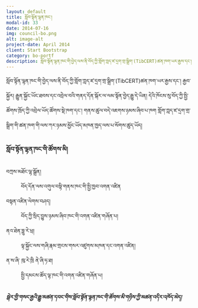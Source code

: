 ```yaml
---
layout: default
title: སློབ་སྟོན་ལྷན་ཁང་།
modal-id: 33
date: 2014-07-16
img: council-bo.png
alt: image-alt
project-date: April 2014
client: Start Bootstrap
category: bo-portf
description: སློབ་སྟོན་ལྷན་ཁང་གི་བྱེད་ལས་ནི་བོད་ཀྱི་གློག་ཀླད་ཛ་དྲག་གྲ་སྒྲིག་(TibCERT)ཚན་ཁག་ཡར་རྒྱས་དང་། རྒྱབ་སྐྱོར། རྒྱུན་སྐྱོང་ཡོང་ཐབས་དང་འབྲེལ་བའི་གནད་དོན་སྐོར་ལ་ལམ་སྟོན་བྱེད་རྒྱུ་དེ་ཡིན། དེའི་ཁོངས་སུ་བོད་ཀྱི་སྤྱི་ཚོགས་ཁྲོད་ཀྱི་འབྲེལ་ཡོད་ཚོགས་སྡེ་ཁག་དང་། གནས་ཚུལ་བདེ་འཇགས་ཉམས་ཞིབ་པ་ཁག  གློག་ཀླད་ཛ་དྲག་གྲ་སྒྲིག་གི་ཚན་ཁག་གི་ལས་ཀར་ཉམས་མྱོང་ཡོད་མཁན་ཁྱད་ལས་པ་སོགས་ཚུད་ཡོད།
---
```

<p>
	སློབ་སྟོན་ལྷན་ཁང་གི་བྱེད་ལས་ནི་བོད་ཀྱི་གློག་ཀླད་ཛ་དྲག་གྲ་སྒྲིག་(TibCERT)ཚན་ཁག་ཡར་རྒྱས་དང་། རྒྱབ་སྐྱོར། རྒྱུན་སྐྱོང་ཡོང་ཐབས་དང་འབྲེལ་བའི་གནད་དོན་སྐོར་ལ་ལམ་སྟོན་བྱེད་རྒྱུ་དེ་ཡིན། དེའི་ཁོངས་སུ་བོད་ཀྱི་སྤྱི་ཚོགས་ཁྲོད་ཀྱི་འབྲེལ་ཡོད་ཚོགས་སྡེ་ཁག་དང་། གནས་ཚུལ་བདེ་འཇགས་ཉམས་ཞིབ་པ་ཁག  གློག་ཀླད་ཛ་དྲག་གྲ་སྒྲིག་གི་ཚན་ཁག་གི་ལས་ཀར་ཉམས་མྱོང་ཡོད་མཁན་ཁྱད་ལས་པ་སོགས་ཚུད་ཡོད།

</p>
<h3>སློབ་སྟོན་ལྷན་ཁང་གི་ཚོགས་མི།</h3>
<dl>
	<dt>བཀྲས་མཐོང་ལྷ་སྒྲོན།</dt><dd>བོད་དོན་ལས་འགུལ་བསྟི་གནས་ཁང་གི་སྤྱི་ཁྱབ་འགན་འཛིན</dd>
	<dt>བསྟན་འཛིན་ལེགས་བཤད།</dt><dd> བོད་ཀྱི་སྲིད་བྱུས་ཉམས་ཞིབ་ཁང་གི་འགན་འཛིན་གཞོན་པ།</dd>
	<dt>ནའ་ཐེན་ཧྥུ་རེ་ཕྲ།</dt><dd>ལྟ་སྐྱོང་ལས་གཞི་རྣམ་གྲངས་གསར་འཛུགས་མཁན་དང་འགན་འཛིན།</dd>
	<dt>ན་ས་ཞི་ ཁུ་རེ་ཁྲི ནེ་ཞི་ཧ་ཐ།</dt><dd>སྤྱི་དམངས་ཚོད་ལྟ་ཁང་གི་འགན་འཛིན་གཞོན་པ།</dd>
</dl>
<h5>སྒེར་གྱི་གསང་རྒྱའི་རྒྱུ་མཚན་དབང་གིས་སློབ་སྟོན་ལྷན་ཁང་གི་ཚོགས་མི་གཉིས་ཀྱི་མཚན་འདིར་འཁོད་མེད། </h5>

